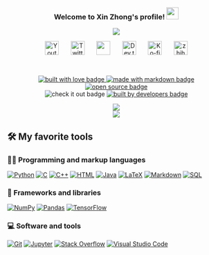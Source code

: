 <!-- 标题 -->
<h3 align="center">
  Welcome to Xin Zhong's profile!
  <img src="https://media.giphy.com/media/hvRJCLFzcasrR4ia7z/giphy.gif" width="28">
</h3>

<!--动画文字  -->
<!-- Typing SVG by DenverCoder1 - https://github.com/DenverCoder1/readme-typing-svg -->
<p align="center">
  <a href="https://github.com/DenverCoder1/readme-typing-svg"><img src="https://readme-typing-svg.herokuapp.com?size=24&center=true&color=FF4679&background=AAFF5000&width=500&height=40&lines=Hello%2C+nice+to+meet+here%F0%9F%98%81;Welcome+your+visit+%F0%9F%91%BE;Hope+to+get+your+Stars+%F0%9F%8C%9F"></a>
</p>

<!-- 社交平台 -->
<!-- Social icons section -->
<p align="center">
<!--  youtube  -->
  <a href="https://youtube.com/channel/UCzDXYobI-mUP5WgvA37er6A"><img width="32px" alt="Youtube" title="Youtube" src="https://www.youtube.com/s/desktop/5aa0c1f3/img/favicon_48x48.png"/></a>
  &#8287;&#8287;&#8287;&#8287;&#8287;
<!--   twitter -->
  <a href="https://mobile.twitter.com/Larry37722397"><img width="32px" alt="Twitter" title="Twitter" src="https://user-images.githubusercontent.com/75230173/166133135-cdd925ee-eeb3-414a-b6ce-c15cbd29d2b5.jpeg"/></a>
  &#8287;&#8287;&#8287;&#8287;&#8287;
<!--   kaggle -->
  <a href="https://www.kaggle.com/larryzxai" alt="Dev Pro Tips Discussion & Support Server"><img width="32px" src="https://user-images.githubusercontent.com/75230173/166133300-9c5d4b7e-ae3f-4ed5-81f3-a8c58a0862d0.jpeg"/></a>
  &#8287;&#8287;&#8287;&#8287;&#8287;
<!--  dev  -->
  <a href="https://dev.to/larryzx"><img width="32px" alt="Dev.to" title="DenverCoder1 Dev.to" src="https://dev-to-uploads.s3.amazonaws.com/uploads/logos/resized_logo_UQww2soKuUsjaOGNB38o.png"></a>
  &#8287;&#8287;&#8287;&#8287;&#8287;
<!--  ko-fi -->
  <a href="https://ko-fi.com/larry59868"><img width="32px" alt="Ko-fi" title="Buy me a coffee" src="https://i.imgur.com/PpLeD3K.png""/></a> 
  &#8287;&#8287;&#8287;&#8287;&#8287;
  <a href="https://www.zhihu.com/people/larry-19-22-31"><img width="32px" alt="zhihu" src="https://static.zhihu.com/heifetz/assets/apple-touch-icon-60.8f6c52aa.png"></a>
</p>

<br/>

  
<p align="center">
  <a href="https://github.com/Larry-zx" target="_blank" rel="noopener noreferrer">
    <img src="https://forthebadge.com/images/badges/built-with-love.svg" alt="built with love badge" />
 </a>
  <a href="https://github.com/Larry-zx" target="_blank" rel="noopener noreferrer">
    <img src="https://forthebadge.com/images/badges/made-with-markdown.svg" alt="made with markdown badge" />
 </a>
  <a href="https://github.com/Larry-zx" target="_blank" rel="noopener noreferrer">
    <img src="https://forthebadge.com/images/badges/open-source.svg" alt="open source badge" />
 </a>
 <br />
 <a  target="_blank" rel="noopener noreferrer">
    <img src="https://forthebadge.com/images/badges/check-it-out.svg" alt="check it out badge" />
 </a>
  <a href="https://github.com/Larry-zx" target="_blank" rel="noopener noreferrer">
    <img src="https://forthebadge.com/images/badges/built-by-developers.svg" alt="built by developers badge" />
 </a>
</p>

<div align=center>
  <a><img src ="https://github-readme-stats.vercel.app/api?username=Larry-zx&theme=tokyonight&show_icons=true)](https://github.com/anuraghazra/github-readme-stats"></a>
</div>
    
<div align=center>
  <a><img src ="https://metrics.lecoq.io/Larry-zx?template=classic&base.community=0&base.repositories=0&base.metadata=0&config.timezone=Asia%2FShanghai"></a>
</div>

## 🛠️ My favorite tools

### 👨‍💻 Programming and markup languages
<p>
    <a href="https://github.com/search?q=user%3ADenverCoder1+language%3Apython"><img alt="Python" src="https://img.shields.io/badge/Python-14354C.svg?logo=python&logoColor=white"></a>
    <a href="https://github.com/search?q=user%3ADenverCoder1+language%3Ac"><img alt="C" src="https://custom-icon-badges.herokuapp.com/badge/C-03599C.svg?logo=c-in-hexagon&logoColor=white"></a>
    <a href="https://github.com/search?q=user%3ADenverCoder1+language%3Acpp"><img alt="C++" src="https://custom-icon-badges.herokuapp.com/badge/C++-9C033A.svg?logo=cpp2&logoColor=white"></a>
     <a href="https://github.com/search?q=user%3ADenverCoder1+language%3Ahtml"><img alt="HTML" src="https://img.shields.io/badge/HTML-E34F26.svg?logo=html5&logoColor=white"></a>
    <a href="https://github.com/search?q=user%3ADenverCoder1+language%3Ajava"><img alt="Java" src="https://img.shields.io/badge/Java-007396.svg?logo=java&logoColor=white"></a>
    <a href="https://github.com/search?q=user%3ADenverCoder1+language%3Atex"><img alt="LaTeX" src="https://img.shields.io/badge/LaTeX-008080.svg?logo=LaTeX&logoColor=white"></a>
    <a href="https://github.com/search?q=user%3ADenverCoder1+language%3Amarkdown"><img alt="Markdown" src="https://img.shields.io/badge/Markdown-000000.svg?logo=markdown&logoColor=white"></a>
    <a href="https://github.com/search?q=user%3ADenverCoder1+language%3Asql"><img alt="SQL" src="https://custom-icon-badges.herokuapp.com/badge/SQL-025E8C.svg?logo=database&logoColor=white"></a>
   
### 🧰 Frameworks and libraries

<p>
    <a href="#"><img alt="NumPy" src="https://img.shields.io/badge/Numpy-013243.svg?logo=numpy&logoColor=white"></a>
    <a href="#"><img alt="Pandas" src="https://img.shields.io/badge/Pandas-150458.svg?logo=pandas&logoColor=white"></a> 
    <a href="#"><img alt="TensorFlow" src="https://img.shields.io/badge/Pytorch-origal.svg?logo=Pytorch&logoColor=white"></a>
</p>
    
### 💻 Software and tools
<p>
    <a href="#"><img alt="Git" src="https://img.shields.io/badge/Git-F05033.svg?logo=git&logoColor=white"></a>
    <a href="#"><img alt="Jupyter" src="https://img.shields.io/badge/Jupyter-F37626.svg?logo=Jupyter&logoColor=white"></a>
    <a href="#"><img alt="Stack Overflow" src="https://img.shields.io/badge/-Stack%20Overflow-FE7A16?logo=stack-overflow&logoColor=white"></a>
    <a href="#"><img alt="Visual Studio Code" src="https://img.shields.io/badge/Visual%20Studio%20Code-0078d7.svg?logo=visual-studio-code&logoColor=white"></a>
    
</p>

